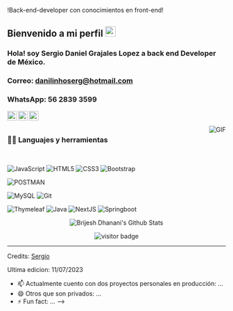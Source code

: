 
!Back-end-developer con conocimientos en front-end!
    
## Bienvenido a mi perfil <img src="https://github.com/TheDudeThatCode/TheDudeThatCode/blob/master/Assets/Earth.gif" width="24px">

### Hola! soy Sergio Daniel Grajales Lopez a back end Developer de México.

### Correo: danilinhoserg@hotmail.com

### WhatsApp: 56 2839 3599

<a href="https://www.linkedin.com/in/sergio-daniel-grajales-lopez-b619a91b0/">
  <img align="left" alt="Sergio Daniel" width="22px" src="https://cdn.jsdelivr.net/npm/simple-icons@v3/icons/linkedin.svg" />
</a>
<a href="https://www.facebook.com/sergio.daniel.94617999">
  <img align="left" alt="Sergio Daniel" width="22px" src="https://cdn.jsdelivr.net/npm/simple-icons@v3/icons/facebook.svg" />
</a>
<a href="https://wa.me/525628393599">
  <img align="left" alt="Sergio Daniel" width="22px" src="https://cdn.jsdelivr.net/npm/simple-icons@v3/icons/whatsapp.svg" />
</a>

<br />
<br />

  <img align="right" alt="GIF" src="https://media.giphy.com/media/836HiJc7pgzy8iNXCn/giphy.gif" />
  
### 👨‍💻 Languajes y herramientas

<br />

![JavaScript](https://img.shields.io/badge/-JavaScript-black?style=flat&logo=javascript)
![HTML5](https://img.shields.io/badge/-HTML5-E34F26?style=flat&logo=html5&logoColor=white&)
![CSS3](https://img.shields.io/badge/-CSS3-1572B6?style=flat&logo=css3&)
![Bootstrap](https://img.shields.io/badge/-Bootstrap-563D7C?style=flat&logo=bootstrap&)

![POSTMAN](https://img.shields.io/badge/-postman-02569B?style=flat&logo=postman&)

![MySQL](https://img.shields.io/badge/-MySQL-black?style=flat&logo=mysql&)
![Git](https://img.shields.io/badge/-Git-black?style=flat&logo=git&) 

![Thymeleaf](https://img.shields.io/badge/-Thymeleaf-white?style=flat&logo=thymeleaf&)
![Java](https://img.shields.io/badge/-Java-red?style=flat&logo=coffe&) 
![NextJS](https://img.shields.io/badge/-springsecurity-black?style=flat&logo=springsecurity&)
![Springboot](https://img.shields.io/badge/-Springboot-gray?style=flat&logo=springboot&)

<p align='center'>
  <img align="center" src="https://github-readme-stats.vercel.app/api?username=brdhanani&show_icons=true&title_color=fff&icon_color=79ff97&text_color=efefef&bg_color=24292e" alt="Brijesh Dhanani's Github Stats">
</p>

<p align='center'>
  <img src="https://visitor-badge.glitch.me/badge?page_id=brdhanani.brdhanani" alt="visitor badge"/>
</p>

-----

Credits: [Sergio](https://github.com/SergioDaniel-G)

Ultima edicion: 11/07/2023
- 📫 Actualmente cuento con dos proyectos personales en producción: ...
- 😄 Otros que son privados: ...
- ⚡ Fun fact: ...
-->

